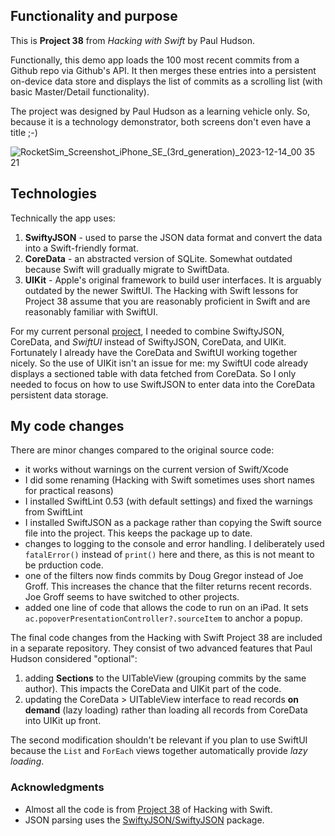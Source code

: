 ## Functionality and purpose
This is __Project 38__ from _Hacking with Swift_ by Paul Hudson.

Functionally, this demo app loads the 100 most recent commits from a Github repo via Github's API. It then 
merges these entries into a persistent on-device data store and displays the list of commits as a 
scrolling list (with basic Master/Detail functionality).

The project was designed by Paul Hudson as a learning vehicle only. 
So, because it is a technology demonstrator, both screens don't even have a title ;-)

![RocketSim_Screenshot_iPhone_SE_(3rd_generation)_2023-12-14_00 35 21](https://github.com/vdhamer/SwiftyJSON_demo/assets/13396568/abfdfe64-f706-40a2-ab37-e4357092c72a)

## Technologies
Technically the app uses:
1. **SwiftyJSON** - used to parse the JSON data format and convert the data into a Swift-friendly format.
2. **CoreData** - an abstracted version of SQLite. Somewhat outdated because Swift will gradually migrate to SwiftData.
3. **UIKit** - Apple's original framework to build user interfaces. It is arguably outdated by the newer SwiftUI.
The Hacking with Swift lessons for Project 38 assume that you are reasonably proficient in Swift and are reasonably familiar with SwiftUI.

For my current personal [project](https://github.com/vdhamer/Photo-Club-Hub), I needed to combine SwiftyJSON, CoreData, and _SwiftUI_ instead of SwiftyJSON, CoreData, and UIKit.
Fortunately I already have the CoreData and SwiftUI working together nicely. 
So the use of UIKit isn't an issue for me: my SwiftUI code already displays a sectioned table with data fetched from CoreData.
So I only needed to focus on how to use SwiftJSON to enter data into the CoreData persistent data storage.


## My code changes

There are minor changes compared to the original source code:
- it works without warnings on the current version of Swift/Xcode
- I did some renaming (Hacking with Swift sometimes uses short names for practical reasons)
- I installed SwiftLint 0.53 (with default settings) and fixed the warnings from SwiftLint 
- I installed SwiftJSON as a package rather than copying the Swift source file into the project. This keeps the package up to date.
- changes to logging to the console and error handling. I deliberately used `fatalError()` instead of `print()` here and there, as this is not meant to be prduction code.
- one of the filters now finds commits by Doug Gregor instead of Joe Groff. This increases the chance that the filter returns recent records. Joe Groff seems to have switched to other projects.
- added one line of code that allows the code to run on an iPad. It sets `ac.popoverPresentationController?.sourceItem` to anchor a popup.

The final code changes from the Hacking with Swift Project 38 are included in a separate repository. They consist of two advanced features that Paul Hudson considered "optional":
1. adding **Sections** to the UITableView (grouping commits by the same author). This impacts the CoreData and UIKit part of the code.
2. updating the CoreData > UITableView interface to read records **on demand** (lazy loading) rather than loading all records from CoreData into UIKit up front.

The second modification shouldn't be relevant if you plan to use SwiftUI
because the `List` and `ForEach` views together automatically provide _lazy loading_.

### Acknowledgments

* Almost all the code is from [Project 38](https://www.hackingwithswift.com/read/38/) of Hacking with Swift.
* JSON parsing uses the [SwiftyJSON/SwiftyJSON](https://github.com/SwiftyJSON/SwiftyJSON) package.
